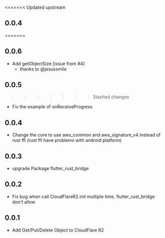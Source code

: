 <<<<<<< Updated upstream
## 0.0.4
=======
## 0.0.6
* Add getObjectSize [issue from #4]
    * thanks to @jesussmile
## 0.0.5
>>>>>>> Stashed changes
* Fix the example of onReceiveProgress

## 0.0.4
* Change the core to use aws_common and aws_signature_v4 instead of rust ffi (rust ffi have problems with android platform)

## 0.0.3
* upgrade Package flutter_rust_bridge 

## 0.0.2
* Fix bug when call CloudFlareR2.init multiple time, flutter_rust_bridge don't allow

## 0.0.1
* Add Get/Put/Delete Object to CloudFlare R2
